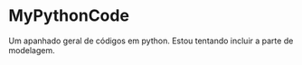 # MyPythonCode

Um apanhado geral de códigos em python. Estou tentando incluir a parte de modelagem.
